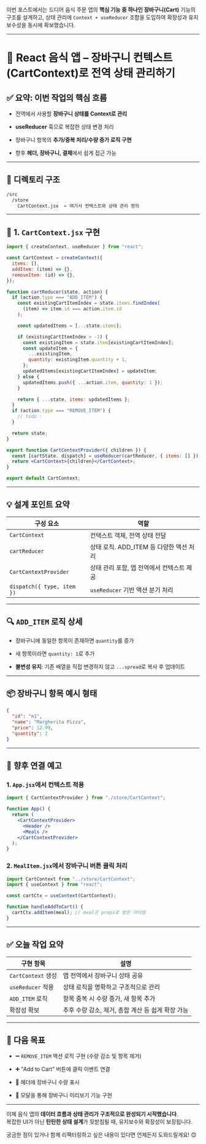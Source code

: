 이번 포스트에서는 드디어 음식 주문 앱의 **핵심 기능 중 하나인 장바구니(Cart)** 기능의 구조를 설계하고, 상태 관리에 `Context + useReducer` 조합을 도입하여 확장성과 유지보수성을 동시에 확보했습니다.

---

# 🛒 React 음식 앱 – 장바구니 컨텍스트(CartContext)로 전역 상태 관리하기

## ✅ 요약: 이번 작업의 핵심 흐름

- 전역에서 사용할 **장바구니 상태를 Context로 관리**
    
- **useReducer** 훅으로 복잡한 상태 변경 처리
    
- 장바구니 항목의 **추가/중복 처리/수량 증가 로직 구현**
    
- 향후 **헤더, 장바구니, 결제**에서 쉽게 접근 가능
    

---

## 📁 디렉토리 구조

```bash
/src
  /store
    CartContext.jsx  ← 여기서 컨텍스트와 상태 관리 정의
```

---

## 🧱 1. `CartContext.jsx` 구현

```jsx
import { createContext, useReducer } from "react";

const CartContext = createContext({
  items: [],
  addItem: (item) => {},
  removeItem: (id) => {},
});

function cartReducer(state, action) {
  if (action.type === "ADD_ITEM") {
    const existingCartItemIndex = state.items.findIndex(
      (item) => item.id === action.item.id
    );

    const updatedItems = [...state.items];

    if (existingCartItemIndex > -1) {
      const existingItem = state.item[existingCartItemIndex];
      const updateItem = {
        ...existingItem,
        quantity: existingItem.quantity + 1,
      };
      updatedItems[existingCartItemIndex] = updateItem;
    } else {
      updatedItems.push({ ...action.item, quantity: 1 });
    }

    return { ...state, items: updatedItems };
  }
  if (action.type === "REMOVE_ITEM") {
    // todo :
  }

  return state;
}

export function CartContextProvider({ children }) {
  const [cartState, dispatch] = useReducer(cartReducer, { items: [] });
  return <CartContext>{children}</CartContext>;
}

export default CartContext;
```

---

## 💡 설계 포인트 요약

|구성 요소|역할|
|---|---|
|`CartContext`|컨텍스트 객체, 전역 상태 전달|
|`cartReducer`|상태 로직. ADD_ITEM 등 다양한 액션 처리|
|`CartContextProvider`|상태 관리 포함, 앱 전역에서 컨텍스트 제공|
|`dispatch({ type, item })`|`useReducer` 기반 액션 분기 처리|

---

## 🔍 `ADD_ITEM` 로직 상세

- 장바구니에 동일한 항목이 존재하면 `quantity`를 증가
    
- 새 항목이라면 `quantity: 1`로 추가
    
- **불변성 유지**: 기존 배열을 직접 변경하지 않고 `...spread`로 복사 후 업데이트
    

---

## 📦 장바구니 항목 예시 형태

```json
{
  "id": "m1",
  "name": "Margherita Pizza",
  "price": 12.99,
  "quantity": 2
}
```

---

## 🧩 향후 연결 예고

### 1. `App.jsx`에서 컨텍스트 적용

```jsx
import { CartContextProvider } from "./store/CartContext";

function App() {
  return (
    <CartContextProvider>
      <Header />
      <Meals />
    </CartContextProvider>
  );
}
```

### 2. `MealItem.jsx`에서 장바구니 버튼 클릭 처리

```jsx
import CartContext from "../store/CartContext";
import { useContext } from "react";

const cartCtx = useContext(CartContext);

function handleAddToCart() {
  cartCtx.addItem(meal); // meal은 props로 받은 아이템
}
```

---

## ✅ 오늘 작업 요약

|구현 항목|설명|
|---|---|
|`CartContext` 생성|앱 전역에서 장바구니 상태 공유|
|`useReducer` 적용|상태 로직을 명확하고 구조적으로 관리|
|`ADD_ITEM` 로직|항목 중복 시 수량 증가, 새 항목 추가|
|확장성 확보|추후 수량 감소, 제거, 총합 계산 등 쉽게 확장 가능|

---

## 📌 다음 목표

- ➖ `REMOVE_ITEM` 액션 로직 구현 (수량 감소 및 항목 제거)
    
- ➕ "Add to Cart" 버튼에 클릭 이벤트 연결
    
- 🧾 헤더에 장바구니 수량 표시
    
- 💬 모달을 통해 장바구니 미리보기 기능 구현
    

---

이제 음식 앱의 **데이터 흐름과 상태 관리가 구조적으로 완성되기 시작했습니다**.  
복잡한 UI가 아닌 **탄탄한 상태 설계**가 뒷받침될 때, 유지보수와 확장성이 보장됩니다.

궁금한 점이 있거나 함께 리팩터링하고 싶은 내용이 있다면 언제든지 도와드릴게요! 😊